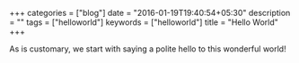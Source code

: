 +++
categories = ["blog"]
date = "2016-01-19T19:40:54+05:30"
description = ""
tags = ["helloworld"]
keywords = ["helloworld"]
title = "Hello World"
+++

As is customary, we start with saying a polite hello to this wonderful world!